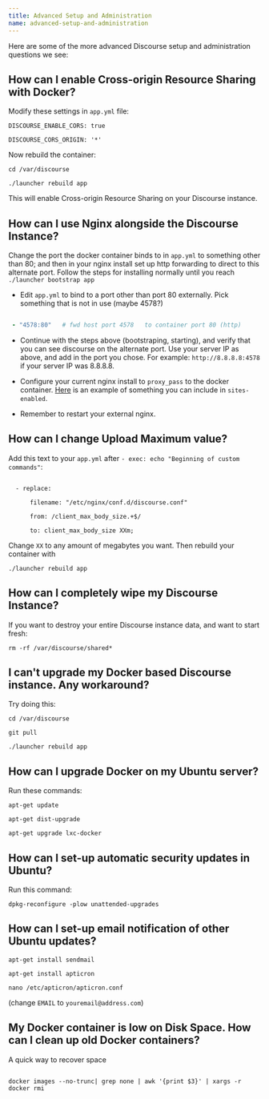 ```yaml
---
title: Advanced Setup and Administration
name: advanced-setup-and-administration
---
```


Here are some of the more advanced Discourse setup and administration questions we see:



## How can I enable Cross-origin Resource Sharing with Docker?



Modify these settings in `app.yml` file:



    DISCOURSE_ENABLE_CORS: true

    DISCOURSE_CORS_ORIGIN: '*'



Now rebuild the container:



    cd /var/discourse

    ./launcher rebuild app



This will enable Cross-origin Resource Sharing on your Discourse instance.



## How can I use Nginx alongside the Discourse Instance?



Change the port the docker container binds to in `app.yml` to something other than 80; and then in your nginx install set up http forwarding to direct to this alternate port. Follow the steps for installing normally until you reach `./launcher bootstrap app`



 - Edit `app.yml` to bind to a port other than port 80 externally. Pick something that is not in use (maybe 4578?)



```yml

 - "4578:80"   # fwd host port 4578   to container port 80 (http)

```

 - Continue with the steps above (bootstraping, starting), and verify that you can see discourse on the alternate port. Use your server IP as above, and add in the port you chose. For example: `http://8.8.8.8:4578` if your server IP was 8.8.8.8.



- Configure your current nginx install to `proxy_pass` to the docker container. [Here][nginx_gist] is an example of something you can include in `sites-enabled`.



- Remember to restart your external nginx. 





## How can I change Upload Maximum value?



Add this text to your `app.yml` after `- exec: echo "Beginning of custom commands"`:

```

  - replace:

      filename: "/etc/nginx/conf.d/discourse.conf"

      from: /client_max_body_size.+$/

      to: client_max_body_size XXm;

```



Change `XX` to any amount of megabytes you want. Then rebuild your container with 



    ./launcher rebuild app



## How can I completely wipe my Discourse Instance?



If you want to destroy your entire Discourse instance data, and want to start fresh:



    rm -rf /var/discourse/shared*





## I can't upgrade my Docker based Discourse instance. Any workaround?



Try doing this:



    cd /var/discourse

    git pull

    ./launcher rebuild app





## How can I upgrade Docker on my Ubuntu server?



Run these commands:



    apt-get update

    apt-get dist-upgrade

    apt-get upgrade lxc-docker





## How can I set-up automatic security updates in Ubuntu?



Run this command:



    dpkg-reconfigure -plow unattended-upgrades





## How can I set-up email notification of other Ubuntu updates?



    apt-get install sendmail

    apt-get install apticron

    nano /etc/apticron/apticron.conf



(change `EMAIL` to `youremail@address.com`)



## My Docker container is low on Disk Space. How can I clean up old Docker containers?



A quick way to recover space



```

docker images --no-trunc| grep none | awk '{print $3}' | xargs -r docker rmi

```



  [nginx_gist]: https://gist.github.com/trident523/ee1be110212b4a7a1291

  [back_rest]: https://meta.discourse.org/t/move-your-discourse-instance-to-a-different-server/15721

  [poll]: https://github.com/discourse/discourse/blob/master/plugins/poll/README.md

  [love_discourse]: https://meta.discourse.org/t/i-so-love-this-soft-thank-you/15439/2

  [docker_multisite]: https://meta.discourse.org/t/multisite-configuration-with-docker/14084

  [troubleshoot]: https://meta.discourse.org/t/advanced-troubleshooting-with-docker/15927/6